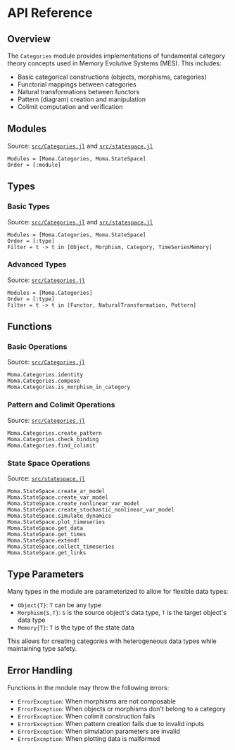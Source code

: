 # API Reference

## Overview

The `Categories` module provides implementations of fundamental category theory concepts used in Memory Evolutive Systems (MES). This includes:

- Basic categorical constructions (objects, morphisms, categories)
- Functorial mappings between categories
- Natural transformations between functors
- Pattern (diagram) creation and manipulation
- Colimit computation and verification

## Modules

Source: [`src/Categories.jl`](https://github.com/viktorwinschel/moma/blob/main/src/Categories.jl) and [`src/statespace.jl`](https://github.com/viktorwinschel/moma/blob/main/src/statespace.jl)

```@autodocs
Modules = [Moma.Categories, Moma.StateSpace]
Order = [:module]
```

## Types

### Basic Types

Source: [`src/Categories.jl`](https://github.com/viktorwinschel/moma/blob/main/src/Categories.jl) and [`src/statespace.jl`](https://github.com/viktorwinschel/moma/blob/main/src/statespace.jl)

```@autodocs
Modules = [Moma.Categories, Moma.StateSpace]
Order = [:type]
Filter = t -> t in [Object, Morphism, Category, TimeSeriesMemory]
```

### Advanced Types

Source: [`src/Categories.jl`](https://github.com/viktorwinschel/moma/blob/main/src/Categories.jl)

```@autodocs
Modules = [Moma.Categories]
Order = [:type]
Filter = t -> t in [Functor, NaturalTransformation, Pattern]
```

## Functions

### Basic Operations

Source: [`src/Categories.jl`](https://github.com/viktorwinschel/moma/blob/main/src/Categories.jl)

```@docs
Moma.Categories.identity
Moma.Categories.compose
Moma.Categories.is_morphism_in_category
```

### Pattern and Colimit Operations

Source: [`src/Categories.jl`](https://github.com/viktorwinschel/moma/blob/main/src/Categories.jl)

```@docs
Moma.Categories.create_pattern
Moma.Categories.check_binding
Moma.Categories.find_colimit
```

### State Space Operations

Source: [`src/statespace.jl`](https://github.com/viktorwinschel/moma/blob/main/src/statespace.jl)

```@docs
Moma.StateSpace.create_ar_model
Moma.StateSpace.create_var_model
Moma.StateSpace.create_nonlinear_var_model
Moma.StateSpace.create_stochastic_nonlinear_var_model
Moma.StateSpace.simulate_dynamics
Moma.StateSpace.plot_timeseries
Moma.StateSpace.get_data
Moma.StateSpace.get_times
Moma.StateSpace.extend!
Moma.StateSpace.collect_timeseries
Moma.StateSpace.get_links
```

## Type Parameters

Many types in the module are parameterized to allow for flexible data types:

- `Object{T}`: `T` can be any type
- `Morphism{S,T}`: `S` is the source object's data type, `T` is the target object's data type
- `Memory{T}`: `T` is the type of the state data

This allows for creating categories with heterogeneous data types while maintaining type safety.

## Error Handling

Functions in the module may throw the following errors:

- `ErrorException`: When morphisms are not composable
- `ErrorException`: When objects or morphisms don't belong to a category
- `ErrorException`: When colimit construction fails
- `ErrorException`: When pattern creation fails due to invalid inputs
- `ErrorException`: When simulation parameters are invalid
- `ErrorException`: When plotting data is malformed
